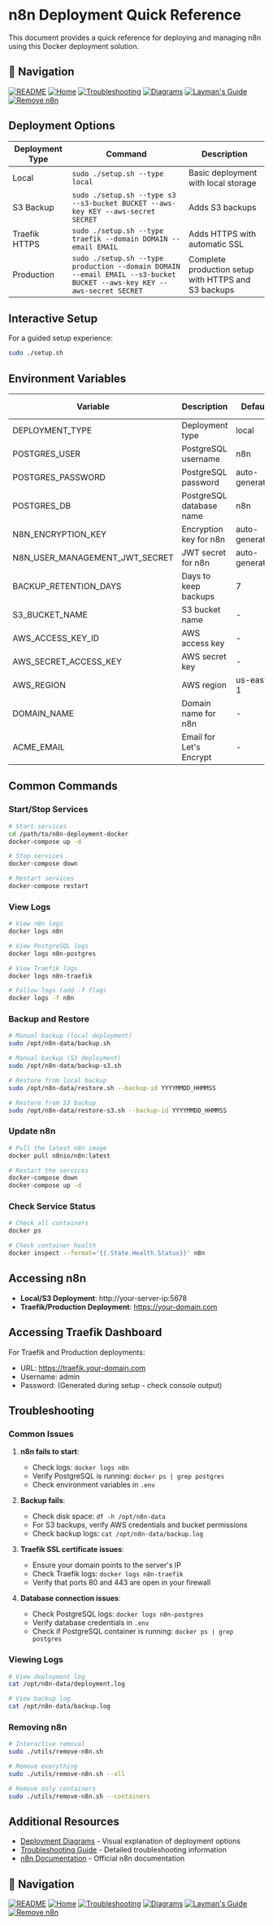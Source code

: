 # n8n Deployment Quick Reference

This document provides a quick reference for deploying and managing n8n using this Docker deployment solution.

## 📑 Navigation

[![README](https://img.shields.io/badge/📘-Main%20README-blue)](README.md)
[![Home](https://img.shields.io/badge/📖-Documentation%20Home-blueviolet)](index.md)
[![Troubleshooting](https://img.shields.io/badge/🛠️-Troubleshooting-red)](troubleshooting-guide.md)
[![Diagrams](https://img.shields.io/badge/📊-Deployment%20Diagrams-orange)](deployment-diagrams.md)
[![Layman's Guide](https://img.shields.io/badge/🧩-Layman's%20Guide-purple)](layman-guide.md)
[![Remove n8n](https://img.shields.io/badge/🗑️-Removal%20Guide-lightgrey)](remove-n8n.md)

## Deployment Options

| Deployment Type | Command                                                                                                                | Description                                         |
| --------------- | ---------------------------------------------------------------------------------------------------------------------- | --------------------------------------------------- |
| Local           | `sudo ./setup.sh --type local`                                                                                         | Basic deployment with local storage                 |
| S3 Backup       | `sudo ./setup.sh --type s3 --s3-bucket BUCKET --aws-key KEY --aws-secret SECRET`                                       | Adds S3 backups                                     |
| Traefik HTTPS   | `sudo ./setup.sh --type traefik --domain DOMAIN --email EMAIL`                                                         | Adds HTTPS with automatic SSL                       |
| Production      | `sudo ./setup.sh --type production --domain DOMAIN --email EMAIL --s3-bucket BUCKET --aws-key KEY --aws-secret SECRET` | Complete production setup with HTTPS and S3 backups |

## Interactive Setup

For a guided setup experience:

```bash
sudo ./setup.sh
```

## Environment Variables

| Variable                       | Description              | Default        | Required For        |
| ------------------------------ | ------------------------ | -------------- | ------------------- |
| DEPLOYMENT_TYPE                | Deployment type          | local          | All                 |
| POSTGRES_USER                  | PostgreSQL username      | n8n            | All                 |
| POSTGRES_PASSWORD              | PostgreSQL password      | auto-generated | All                 |
| POSTGRES_DB                    | PostgreSQL database name | n8n            | All                 |
| N8N_ENCRYPTION_KEY             | Encryption key for n8n   | auto-generated | All                 |
| N8N_USER_MANAGEMENT_JWT_SECRET | JWT secret for n8n       | auto-generated | All                 |
| BACKUP_RETENTION_DAYS          | Days to keep backups     | 7              | All                 |
| S3_BUCKET_NAME                 | S3 bucket name           | -              | S3, Production      |
| AWS_ACCESS_KEY_ID              | AWS access key           | -              | S3, Production      |
| AWS_SECRET_ACCESS_KEY          | AWS secret key           | -              | S3, Production      |
| AWS_REGION                     | AWS region               | us-east-1      | S3, Production      |
| DOMAIN_NAME                    | Domain name for n8n      | -              | Traefik, Production |
| ACME_EMAIL                     | Email for Let's Encrypt  | -              | Traefik, Production |

## Common Commands

### Start/Stop Services

```bash
# Start services
cd /path/to/n8n-deployment-docker
docker-compose up -d

# Stop services
docker-compose down

# Restart services
docker-compose restart
```

### View Logs

```bash
# View n8n logs
docker logs n8n

# View PostgreSQL logs
docker logs n8n-postgres

# View Traefik logs
docker logs n8n-traefik

# Follow logs (add -f flag)
docker logs -f n8n
```

### Backup and Restore

```bash
# Manual backup (local deployment)
sudo /opt/n8n-data/backup.sh

# Manual backup (S3 deployment)
sudo /opt/n8n-data/backup-s3.sh

# Restore from local backup
sudo /opt/n8n-data/restore.sh --backup-id YYYYMMDD_HHMMSS

# Restore from S3 backup
sudo /opt/n8n-data/restore-s3.sh --backup-id YYYYMMDD_HHMMSS
```

### Update n8n

```bash
# Pull the latest n8n image
docker pull n8nio/n8n:latest

# Restart the services
docker-compose down
docker-compose up -d
```

### Check Service Status

```bash
# Check all containers
docker ps

# Check container health
docker inspect --format='{{.State.Health.Status}}' n8n
```

## Accessing n8n

- **Local/S3 Deployment**: http://your-server-ip:5678
- **Traefik/Production Deployment**: https://your-domain.com

## Accessing Traefik Dashboard

For Traefik and Production deployments:

- URL: https://traefik.your-domain.com
- Username: admin
- Password: (Generated during setup - check console output)

## Troubleshooting

### Common Issues

1. **n8n fails to start**:

   - Check logs: `docker logs n8n`
   - Verify PostgreSQL is running: `docker ps | grep postgres`
   - Check environment variables in `.env`

2. **Backup fails**:

   - Check disk space: `df -h /opt/n8n-data`
   - For S3 backups, verify AWS credentials and bucket permissions
   - Check backup logs: `cat /opt/n8n-data/backup.log`

3. **Traefik SSL certificate issues**:

   - Ensure your domain points to the server's IP
   - Check Traefik logs: `docker logs n8n-traefik`
   - Verify that ports 80 and 443 are open in your firewall

4. **Database connection issues**:
   - Check PostgreSQL logs: `docker logs n8n-postgres`
   - Verify database credentials in `.env`
   - Check if PostgreSQL container is running: `docker ps | grep postgres`

### Viewing Logs

```bash
# View deployment log
cat /opt/n8n-data/deployment.log

# View backup log
cat /opt/n8n-data/backup.log
```

### Removing n8n

```bash
# Interactive removal
sudo ./utils/remove-n8n.sh

# Remove everything
sudo ./utils/remove-n8n.sh --all

# Remove only containers
sudo ./utils/remove-n8n.sh --containers
```

## Additional Resources

- [Deployment Diagrams](deployment-diagrams.md) - Visual explanation of deployment options
- [Troubleshooting Guide](troubleshooting-guide.md) - Detailed troubleshooting information
- [n8n Documentation](https://docs.n8n.io/) - Official n8n documentation

## 📑 Navigation

[![README](https://img.shields.io/badge/📘-Main%20README-blue)](README.md)
[![Home](https://img.shields.io/badge/📖-Documentation%20Home-blueviolet)](index.md)
[![Troubleshooting](https://img.shields.io/badge/🛠️-Troubleshooting-red)](troubleshooting-guide.md)
[![Diagrams](https://img.shields.io/badge/📊-Deployment%20Diagrams-orange)](deployment-diagrams.md)
[![Layman's Guide](https://img.shields.io/badge/🧩-Layman's%20Guide-purple)](layman-guide.md)
[![Remove n8n](https://img.shields.io/badge/🗑️-Removal%20Guide-lightgrey)](remove-n8n.md)
